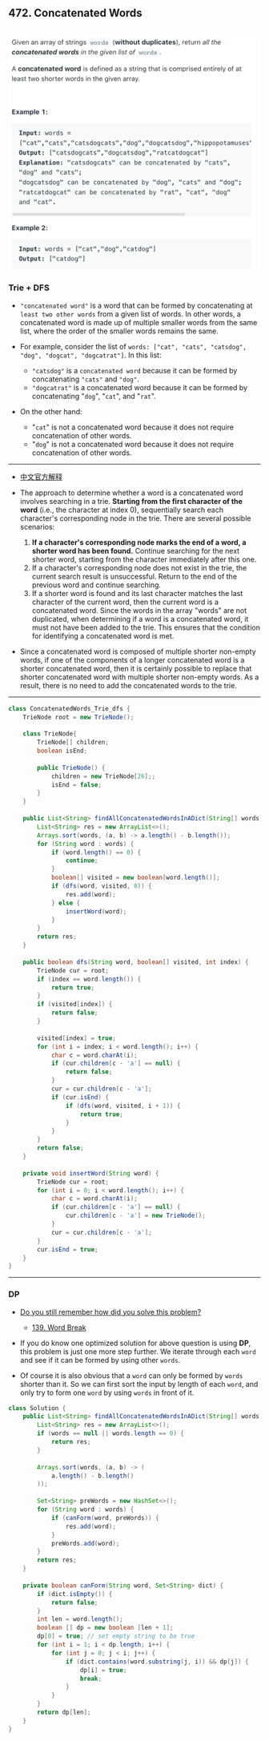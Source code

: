 ## 472. Concatenated Words

![](img/2022-04-19-23-11-50.png)
-----

### Trie + DFS

- `"concatenated word"` is a word that can be formed by concatenating at `least two other words` from a given list 
  of words. In other words, a concatenated word is made up of multiple smaller words from the same list, where the 
  order of the smaller words remains the same.

- For example, consider the list of `words: ["cat", "cats", "catsdog", "dog", "dogcat", "dogcatrat"]`. In this list:
  - `"catsdog"` is a `concatenated word` because it can be formed by concatenating `"cats"` and `"dog"`.
  - `"dogcatrat"` is a concatenated word because it can be formed by concatenating "`dog`", "`cat`", and "`rat`".

- On the other hand:
  - "`cat`" is not a concatenated word because it does not require concatenation of other words.
  - "`dog`" is not a concatenated word because it does not require concatenation of other words.

---
- [中文官方解释](https://leetcode.cn/problems/concatenated-words/solutions/1179021/lian-jie-ci-by-leetcode-solution-mj4d/#:~:text=4-,%E8%BF%9E%E6%8E%A5%E8%AF%8D,-%E5%85%B3%E6%B3%A8)


- The approach to determine whether a word is a concatenated word involves searching in a trie. **Starting from the first character of the word** (i.e., the character at index 0), sequentially search each character's corresponding 
  node in the trie. There are several possible scenarios:

  1. **If a character's corresponding node marks the end of a word, a shorter word has been found.** Continue 
   searching for the next shorter word, starting from the character immediately after this one.
  2. If a character's corresponding node does not exist in the trie, the current search result is unsuccessful. 
   Return to the end of the previous word and continue searching.
  3. If a shorter word is found and its last character matches the last character of the current word, 
   then the current word is a concatenated word. Since the words in the array "words" are not duplicated, when 
   determining if a word is a concatenated word, it must not have been added to the trie. This ensures that the 
   condition for identifying a concatenated word is met.

- Since a concatenated word is composed of multiple shorter non-empty words, if one of the components of a longer 
  concatenated word is a shorter concatenated word, then it is certainly possible to replace that shorter 
  concatenated word with multiple shorter non-empty words. As a result, there is no need to add the concatenated 
  words to the trie.
---



```java
class ConcatenatedWords_Trie_dfs {
    TrieNode root = new TrieNode();

    class TrieNode{
        TrieNode[] children;
        boolean isEnd;

        public TrieNode() {
            children = new TrieNode[26];;
            isEnd = false;
        }
    }

    public List<String> findAllConcatenatedWordsInADict(String[] words) {
        List<String> res = new ArrayList<>();
        Arrays.sort(words, (a, b) -> a.length() - b.length());
        for (String word : words) {
            if (word.length() == 0) {
                continue;
            }
            boolean[] visited = new boolean[word.length()];
            if (dfs(word, visited, 0)) {
                res.add(word);
            } else {
                insertWord(word);
            }
        }
        return res;
    }

    public boolean dfs(String word, boolean[] visited, int index) {
        TrieNode cur = root;
        if (index == word.length()) {
            return true;
        }
        if (visited[index]) {
            return false;
        }

        visited[index] = true;
        for (int i = index; i < word.length(); i++) {
            char c = word.charAt(i);
            if (cur.children[c - 'a'] == null) {
                return false;
            }
            cur = cur.children[c - 'a'];
            if (cur.isEnd) {
                if (dfs(word, visited, i + 1)) {
                    return true;
                }
            }
        }
        return false;
    }

    private void insertWord(String word) {
        TrieNode cur = root;
        for (int i = 0; i < word.length(); i++) {
            char c = word.charAt(i);
            if (cur.children[c - 'a'] == null) {
                cur.children[c - 'a'] = new TrieNode();
            }
            cur = cur.children[c - 'a'];
        }
        cur.isEnd = true;
    }
}
```


-----

### DP

- [Do you still remember how did you solve this problem?](https://leetcode.com/problems/word-break/)
  - [139. Word Break](https://leetcode.com/problems/word-break/)

- If you do know one optimized solution for above question is using **DP**, 
  this problem is just one more step further. We iterate through each `word`
  and see if it can be formed by using other `words`.

- Of course it is also obvious that a `word` can only be formed by 
  `words` shorter than it. 
  So we can first sort the input by length of each `word`, 
  and only try to form one `word` by using `words` in front of it.

```java
class Solution {
    public List<String> findAllConcatenatedWordsInADict(String[] words) {
        List<String> res = new ArrayList<>();
        if (words == null || words.length == 0) {
            return res;
        }
        
        Arrays.sort(words, (a, b) -> (
            a.length() - b.length()
        ));
        
        Set<String> preWords = new HashSet<>();
        for (String word : words) {
            if (canForm(word, preWords)) {
                res.add(word);
            }
            preWords.add(word);
        }
        return res;
    }
    
    private boolean canForm(String word, Set<String> dict) {
        if (dict.isEmpty()) {
            return false;
        } 
        int len = word.length();
        boolean [] dp = new boolean [len + 1];
        dp[0] = true; // set empty string to be true
        for (int i = 1; i < dp.length; i++) {
            for (int j = 0; j < i; j++) {
                if (dict.contains(word.substring(j, i)) && dp[j]) {
                    dp[i] = true;
                    break;
                }
            }
        }
        return dp[len];
    }
}
```